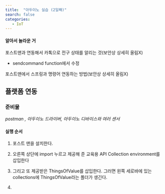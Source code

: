```yaml
---
title:  "아두이노 실습 (2일째)"
search: false
categories: 
   - IoT
---
```

#### 알아서 놀라운 거
포스트맨과 연동해서 카톡으로 전구 상태를 알리는 것(보안상 상세히 올림X)
- sendcommand function에서 수정  

포스트맨에서 스프링과 명령어 연동하는 방법(보안상 상세히 올림X)


## 플랫폼 연동

### 준비물 
*postman , 아두이노 드라이버, 아두이노 디바이스와 여러 센서*

#### 실행 순서
1. 포스트 맨을 설치한다.

2. 오른쪽 상단에 import 누르고 제공해 준 교육용 API Collection environment를 삽입한다

3. 그리고 또 제공받은 ThingsOfValue를 삽입한다. 그러면 왼쪽 세로바에 있는 collections에 ThingsOfValue라는 폴더가 생긴다.
4. 



<!--stackedit_data:
eyJoaXN0b3J5IjpbLTIwMDQ1NjY5NzksLTM3ODEzNjY2MywtNj
g0MzMzNjY2LDE2MDgwNDI2MjgsNzMyMTY5MjY3LDQwNDgxMDQ4
LC00ODQwNzY2MjYsLTE3NzQyNzgzNzYsLTYxNDI0MTg2Nl19
-->